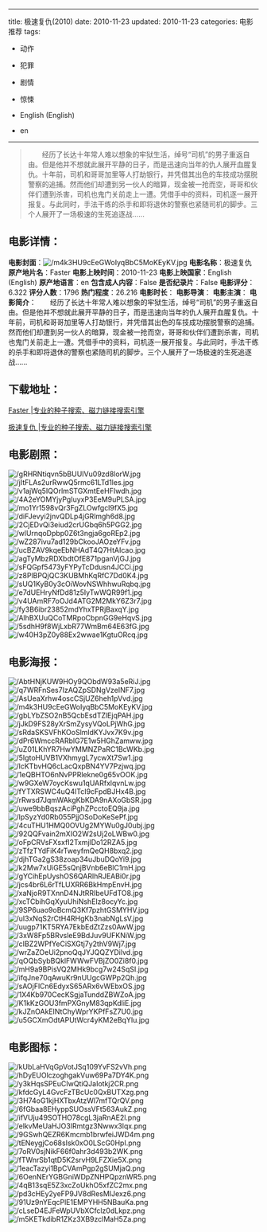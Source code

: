 
---
title: 极速复仇(2010)
date: 2010-11-23
updated: 2010-11-23
categories: 电影推荐
tags:
- 动作
- 犯罪
- 剧情
- 惊悚

- English (English)
- en
---


> 　　经历了长达十年常人难以想象的牢狱生活，绰号“司机”的男子重返自由。但是他并不想就此展开平静的日子，而是迅速向当年的仇人展开血腥复仇。十年前，司机和哥哥加里等人打劫银行，并凭借其出色的车技成功摆脱警察的追捕。然而他们却遭到另一伙人的暗算，现金被一抢而空，哥哥和伙伴们遭到杀害，司机也鬼门关前走上一遭。凭借手中的资料，司机逐一展开报复。与此同时，手法干练的杀手和即将退休的警察也紧随司机的脚步。三个人展开了一场极速的生死追逐战……

## **电影详情**：

**电影封面**：<img src="https://image.tmdb.org/t/p/w200/m4k3HU9cEeGWoIyqBbC5MoKEyKV.jpg" alt="/m4k3HU9cEeGWoIyqBbC5MoKEyKV.jpg" title="/m4k3HU9cEeGWoIyqBbC5MoKEyKV.jpg">
**电影名称**：极速复仇
**原产地片名**：Faster
**电影上映时间**：2010-11-23
**电影上映国家**：English (English)
**原产地语言**：en
**包含成人内容**：False
**是否纪录片**：False
**电影评分**：6.322
**评分人数**：1796
**热门程度**：26.216
**电影时长**：
**电影导演**：
**电影主演**：
**电影简介**：　　经历了长达十年常人难以想象的牢狱生活，绰号“司机”的男子重返自由。但是他并不想就此展开平静的日子，而是迅速向当年的仇人展开血腥复仇。十年前，司机和哥哥加里等人打劫银行，并凭借其出色的车技成功摆脱警察的追捕。然而他们却遭到另一伙人的暗算，现金被一抢而空，哥哥和伙伴们遭到杀害，司机也鬼门关前走上一遭。凭借手中的资料，司机逐一展开报复。与此同时，手法干练的杀手和即将退休的警察也紧随司机的脚步。三个人展开了一场极速的生死追逐战……

## **下载地址**：
[Faster |专业的种子搜索、磁力链接搜索引擎](https://movie.amd794.com:2083/?search=Faster&ordering=&mode=match_phrase&page_size=10&page=1)

[极速复仇 |专业的种子搜索、磁力链接搜索引擎](https://movie.amd794.com:2083/?search=%E6%9E%81%E9%80%9F%E5%A4%8D%E4%BB%87&ordering=&mode=match_phrase&page_size=10&page=1)
 

## **电影剧照**：
<img src="https://image.tmdb.org/t/p/original/gRHRNtiqvn5bBUUIVu09zd8lorW.jpg" alt="/gRHRNtiqvn5bBUUIVu09zd8lorW.jpg" title="/gRHRNtiqvn5bBUUIVu09zd8lorW.jpg"><img src="https://image.tmdb.org/t/p/original/jItFLAs2urRwwQ5rmc61LTd1les.jpg" alt="/jItFLAs2urRwwQ5rmc61LTd1les.jpg" title="/jItFLAs2urRwwQ5rmc61LTd1les.jpg"><img src="https://image.tmdb.org/t/p/original/v1ajWq5IQOrlmSTGXmtEeHFIwdh.jpg" alt="/v1ajWq5IQOrlmSTGXmtEeHFIwdh.jpg" title="/v1ajWq5IQOrlmSTGXmtEeHFIwdh.jpg"><img src="https://image.tmdb.org/t/p/original/4A2eYOMYjyPgIuyxP3EeM9uPLSA.jpg" alt="/4A2eYOMYjyPgIuyxP3EeM9uPLSA.jpg" title="/4A2eYOMYjyPgIuyxP3EeM9uPLSA.jpg"><img src="https://image.tmdb.org/t/p/original/mo1Yr1598vQr3FgZLOwfgcl9fX5.jpg" alt="/mo1Yr1598vQr3FgZLOwfgcl9fX5.jpg" title="/mo1Yr1598vQr3FgZLOwfgcl9fX5.jpg"><img src="https://image.tmdb.org/t/p/original/diFJevyi2jnvQDLp4jGRlmgh6d8.jpg" alt="/diFJevyi2jnvQDLp4jGRlmgh6d8.jpg" title="/diFJevyi2jnvQDLp4jGRlmgh6d8.jpg"><img src="https://image.tmdb.org/t/p/original/2CjEDvQi3eiud2crUGbq6h5PGG2.jpg" alt="/2CjEDvQi3eiud2crUGbq6h5PGG2.jpg" title="/2CjEDvQi3eiud2crUGbq6h5PGG2.jpg"><img src="https://image.tmdb.org/t/p/original/wlUrnqoDpbp0Z6t3ngja6goREp2.jpg" alt="/wlUrnqoDpbp0Z6t3ngja6goREp2.jpg" title="/wlUrnqoDpbp0Z6t3ngja6goREp2.jpg"><img src="https://image.tmdb.org/t/p/original/wZ287ivu7ad129bCkooJAOzeYFv.jpg" alt="/wZ287ivu7ad129bCkooJAOzeYFv.jpg" title="/wZ287ivu7ad129bCkooJAOzeYFv.jpg"><img src="https://image.tmdb.org/t/p/original/ucBZAV9kqeEbNHAdT4Q7HtAIcao.jpg" alt="/ucBZAV9kqeEbNHAdT4Q7HtAIcao.jpg" title="/ucBZAV9kqeEbNHAdT4Q7HtAIcao.jpg"><img src="https://image.tmdb.org/t/p/original/agTyMbzRDXbdtOfE871pganVjGJ.jpg" alt="/agTyMbzRDXbdtOfE871pganVjGJ.jpg" title="/agTyMbzRDXbdtOfE871pganVjGJ.jpg"><img src="https://image.tmdb.org/t/p/original/sFQGpf5473yFYPyTcDdusn4JCCi.jpg" alt="/sFQGpf5473yFYPyTcDdusn4JCCi.jpg" title="/sFQGpf5473yFYPyTcDdusn4JCCi.jpg"><img src="https://image.tmdb.org/t/p/original/z8PlBPQjQC3KUBMhKqRfC7Dd0K4.jpg" alt="/z8PlBPQjQC3KUBMhKqRfC7Dd0K4.jpg" title="/z8PlBPQjQC3KUBMhKqRfC7Dd0K4.jpg"><img src="https://image.tmdb.org/t/p/original/sUQ1KyB0y3cOiWovNSWhhwuRqbq.jpg" alt="/sUQ1KyB0y3cOiWovNSWhhwuRqbq.jpg" title="/sUQ1KyB0y3cOiWovNSWhhwuRqbq.jpg"><img src="https://image.tmdb.org/t/p/original/e7dUEHryNfDd81z5IyTwWQR99f1.jpg" alt="/e7dUEHryNfDd81z5IyTwWQR99f1.jpg" title="/e7dUEHryNfDd81z5IyTwWQR99f1.jpg"><img src="https://image.tmdb.org/t/p/original/v4UAmRF7oOJd4ATG2M2MkY6Z3r7.jpg" alt="/v4UAmRF7oOJd4ATG2M2MkY6Z3r7.jpg" title="/v4UAmRF7oOJd4ATG2M2MkY6Z3r7.jpg"><img src="https://image.tmdb.org/t/p/original/fy3B6ibr23852mdYhxTPRjBaxqY.jpg" alt="/fy3B6ibr23852mdYhxTPRjBaxqY.jpg" title="/fy3B6ibr23852mdYhxTPRjBaxqY.jpg"><img src="https://image.tmdb.org/t/p/original/AlhBXUuQCoTMRpoCbpnGG9eHqvS.jpg" alt="/AlhBXUuQCoTMRpoCbpnGG9eHqvS.jpg" title="/AlhBXUuQCoTMRpoCbpnGG9eHqvS.jpg"><img src="https://image.tmdb.org/t/p/original/5sdhH9f8WjLxbR77WmBm64E63fG.jpg" alt="/5sdhH9f8WjLxbR77WmBm64E63fG.jpg" title="/5sdhH9f8WjLxbR77WmBm64E63fG.jpg"><img src="https://image.tmdb.org/t/p/original/w40H3pZ0y88Ex2wwae1KgtuORcq.jpg" alt="/w40H3pZ0y88Ex2wwae1KgtuORcq.jpg" title="/w40H3pZ0y88Ex2wwae1KgtuORcq.jpg">

## **电影海报**：
<img src="https://image.tmdb.org/t/p/original/AbtHNjKUW9HOy9QObdW93a5eRiJ.jpg" alt="/AbtHNjKUW9HOy9QObdW93a5eRiJ.jpg" title="/AbtHNjKUW9HOy9QObdW93a5eRiJ.jpg"><img src="https://image.tmdb.org/t/p/original/q7WRFnSes7IzAQZpSDNgVzeINF7.jpg" alt="/q7WRFnSes7IzAQZpSDNgVzeINF7.jpg" title="/q7WRFnSes7IzAQZpSDNgVzeINF7.jpg"><img src="https://image.tmdb.org/t/p/original/AsUeaXrhw4oscCSjUZ6heh1pVvd.jpg" alt="/AsUeaXrhw4oscCSjUZ6heh1pVvd.jpg" title="/AsUeaXrhw4oscCSjUZ6heh1pVvd.jpg"><img src="https://image.tmdb.org/t/p/original/m4k3HU9cEeGWoIyqBbC5MoKEyKV.jpg" alt="/m4k3HU9cEeGWoIyqBbC5MoKEyKV.jpg" title="/m4k3HU9cEeGWoIyqBbC5MoKEyKV.jpg"><img src="https://image.tmdb.org/t/p/original/gbLYbZSO2nB5QcbEsdTZlEjqPAH.jpg" alt="/gbLYbZSO2nB5QcbEsdTZlEjqPAH.jpg" title="/gbLYbZSO2nB5QcbEsdTZlEjqPAH.jpg"><img src="https://image.tmdb.org/t/p/original/jJkD9FS28yXrSmZysyVQoLPjWhG.jpg" alt="/jJkD9FS28yXrSmZysyVQoLPjWhG.jpg" title="/jJkD9FS28yXrSmZysyVQoLPjWhG.jpg"><img src="https://image.tmdb.org/t/p/original/sRdaSKSVFhKOoSlmldKYJvx7K9v.jpg" alt="/sRdaSKSVFhKOoSlmldKYJvx7K9v.jpg" title="/sRdaSKSVFhKOoSlmldKYJvx7K9v.jpg"><img src="https://image.tmdb.org/t/p/original/dPr6WmccRARblG7E1w5HGhZamww.jpg" alt="/dPr6WmccRARblG7E1w5HGhZamww.jpg" title="/dPr6WmccRARblG7E1w5HGhZamww.jpg"><img src="https://image.tmdb.org/t/p/original/uZ01LKhYR7HwYMMNZPaRC1BcWKb.jpg" alt="/uZ01LKhYR7HwYMMNZPaRC1BcWKb.jpg" title="/uZ01LKhYR7HwYMMNZPaRC1BcWKb.jpg"><img src="https://image.tmdb.org/t/p/original/5IgtoHUVB1VXhmygL7ycwXt7Sw1.jpg" alt="/5IgtoHUVB1VXhmygL7ycwXt7Sw1.jpg" title="/5IgtoHUVB1VXhmygL7ycwXt7Sw1.jpg"><img src="https://image.tmdb.org/t/p/original/lcKTbvHQ6cLacQxpBN4YV7Pzjwq.jpg" alt="/lcKTbvHQ6cLacQxpBN4YV7Pzjwq.jpg" title="/lcKTbvHQ6cLacQxpBN4YV7Pzjwq.jpg"><img src="https://image.tmdb.org/t/p/original/1eQBHTO6nNvPPRlekne0g65vOOK.jpg" alt="/1eQBHTO6nNvPPRlekne0g65vOOK.jpg" title="/1eQBHTO6nNvPPRlekne0g65vOOK.jpg"><img src="https://image.tmdb.org/t/p/original/w9GXeW7oycKswu1qUARfxlqvnLw.jpg" alt="/w9GXeW7oycKswu1qUARfxlqvnLw.jpg" title="/w9GXeW7oycKswu1qUARfxlqvnLw.jpg"><img src="https://image.tmdb.org/t/p/original/fYTXRSWC4uQ4lTcI9cFpdBJHx4B.jpg" alt="/fYTXRSWC4uQ4lTcI9cFpdBJHx4B.jpg" title="/fYTXRSWC4uQ4lTcI9cFpdBJHx4B.jpg"><img src="https://image.tmdb.org/t/p/original/rRwsd7JqmWAkgKbKDA9nAXoGbSR.jpg" alt="/rRwsd7JqmWAkgKbKDA9nAXoGbSR.jpg" title="/rRwsd7JqmWAkgKbKDA9nAXoGbSR.jpg"><img src="https://image.tmdb.org/t/p/original/uwe9bbBqszAciPghZPcctoEQ9ja.jpg" alt="/uwe9bbBqszAciPghZPcctoEQ9ja.jpg" title="/uwe9bbBqszAciPghZPcctoEQ9ja.jpg"><img src="https://image.tmdb.org/t/p/original/lpSyzYd0Rb055PjjOSoDoKeSePf.jpg" alt="/lpSyzYd0Rb055PjjOSoDoKeSePf.jpg" title="/lpSyzYd0Rb055PjjOSoDoKeSePf.jpg"><img src="https://image.tmdb.org/t/p/original/4cuTHU1HMQ0OVUg2MYWu0gJ0ubj.jpg" alt="/4cuTHU1HMQ0OVUg2MYWu0gJ0ubj.jpg" title="/4cuTHU1HMQ0OVUg2MYWu0gJ0ubj.jpg"><img src="https://image.tmdb.org/t/p/original/92QQFvain2mXIO2W2sUj2oLWBw0.jpg" alt="/92QQFvain2mXIO2W2sUj2oLWBw0.jpg" title="/92QQFvain2mXIO2W2sUj2oLWBw0.jpg"><img src="https://image.tmdb.org/t/p/original/oFpCRVsFXsxfI2TxmjlDo12RZA5.jpg" alt="/oFpCRVsFXsxfI2TxmjlDo12RZA5.jpg" title="/oFpCRVsFXsxfI2TxmjlDo12RZA5.jpg"><img src="https://image.tmdb.org/t/p/original/zTfzTYdFiK4rTweyfmQeQH8bxq2.jpg" alt="/zTfzTYdFiK4rTweyfmQeQH8bxq2.jpg" title="/zTfzTYdFiK4rTweyfmQeQH8bxq2.jpg"><img src="https://image.tmdb.org/t/p/original/djhTGa2gS38zoap34uJbuDQoYi9.jpg" alt="/djhTGa2gS38zoap34uJbuDQoYi9.jpg" title="/djhTGa2gS38zoap34uJbuDQoYi9.jpg"><img src="https://image.tmdb.org/t/p/original/k2Mw7xUiGE5sQnjBVnb6eBlC1mH.jpg" alt="/k2Mw7xUiGE5sQnjBVnb6eBlC1mH.jpg" title="/k2Mw7xUiGE5sQnjBVnb6eBlC1mH.jpg"><img src="https://image.tmdb.org/t/p/original/gYCihEpUyshOS6QARlhRJEABi0r.jpg" alt="/gYCihEpUyshOS6QARlhRJEABi0r.jpg" title="/gYCihEpUyshOS6QARlhRJEABi0r.jpg"><img src="https://image.tmdb.org/t/p/original/jcs4br6L6rTfLUXRR6BkHmpEnvH.jpg" alt="/jcs4br6L6rTfLUXRR6BkHmpEnvH.jpg" title="/jcs4br6L6rTfLUXRR6BkHmpEnvH.jpg"><img src="https://image.tmdb.org/t/p/original/xaNjoR9TXnnD4NJtRRIbeUFdTO8.jpg" alt="/xaNjoR9TXnnD4NJtRRIbeUFdTO8.jpg" title="/xaNjoR9TXnnD4NJtRRIbeUFdTO8.jpg"><img src="https://image.tmdb.org/t/p/original/xcTCbihGqXyuUhiNshEIz8ocyYc.jpg" alt="/xcTCbihGqXyuUhiNshEIz8ocyYc.jpg" title="/xcTCbihGqXyuUhiNshEIz8ocyYc.jpg"><img src="https://image.tmdb.org/t/p/original/9SP6uao9oBcmQ3Kf7pzhtGSMYHV.jpg" alt="/9SP6uao9oBcmQ3Kf7pzhtGSMYHV.jpg" title="/9SP6uao9oBcmQ3Kf7pzhtGSMYHV.jpg"><img src="https://image.tmdb.org/t/p/original/uI3xNqS2rCtH4RHgKb3nabNgLsV.jpg" alt="/uI3xNqS2rCtH4RHgKb3nabNgLsV.jpg" title="/uI3xNqS2rCtH4RHgKb3nabNgLsV.jpg"><img src="https://image.tmdb.org/t/p/original/uugp71KT5RYA7EkbEdZtZzs0AwW.jpg" alt="/uugp71KT5RYA7EkbEdZtZzs0AwW.jpg" title="/uugp71KT5RYA7EkbEdZtZzs0AwW.jpg"><img src="https://image.tmdb.org/t/p/original/3xW8Fp5BRvsleE9BdJuv9UFKNiW.jpg" alt="/3xW8Fp5BRvsleE9BdJuv9UFKNiW.jpg" title="/3xW8Fp5BRvsleE9BdJuv9UFKNiW.jpg"><img src="https://image.tmdb.org/t/p/original/cIBZ2WPfYeCiSXGtj7y2thV9Wj7.jpg" alt="/cIBZ2WPfYeCiSXGtj7y2thV9Wj7.jpg" title="/cIBZ2WPfYeCiSXGtj7y2thV9Wj7.jpg"><img src="https://image.tmdb.org/t/p/original/wrZaZOeUi2pnoQqJYJQQZYDilvd.jpg" alt="/wrZaZOeUi2pnoQqJYJQQZYDilvd.jpg" title="/wrZaZOeUi2pnoQqJYJQQZYDilvd.jpg"><img src="https://image.tmdb.org/t/p/original/qOQbSybBQklFWWwFVBjZO0Zi8f0.jpg" alt="/qOQbSybBQklFWWwFVBjZO0Zi8f0.jpg" title="/qOQbSybBQklFWWwFVBjZO0Zi8f0.jpg"><img src="https://image.tmdb.org/t/p/original/mH9a9BPisVQ2MHk9bcg7w24SqSI.jpg" alt="/mH9a9BPisVQ2MHk9bcg7w24SqSI.jpg" title="/mH9a9BPisVQ2MHk9bcg7w24SqSI.jpg"><img src="https://image.tmdb.org/t/p/original/ifqJne70qAwuKr9nUUgcGWPp2Qh.jpg" alt="/ifqJne70qAwuKr9nUUgcGWPp2Qh.jpg" title="/ifqJne70qAwuKr9nUUgcGWPp2Qh.jpg"><img src="https://image.tmdb.org/t/p/original/sAOjFlCn6EdyxS65ARx6vWEbxOS.jpg" alt="/sAOjFlCn6EdyxS65ARx6vWEbxOS.jpg" title="/sAOjFlCn6EdyxS65ARx6vWEbxOS.jpg"><img src="https://image.tmdb.org/t/p/original/1X4Kb970CecKSgjaTunddZBWZoA.jpg" alt="/1X4Kb970CecKSgjaTunddZBWZoA.jpg" title="/1X4Kb970CecKSgjaTunddZBWZoA.jpg"><img src="https://image.tmdb.org/t/p/original/K1kKzGOU3fmPXGnyM83qpKdliE.jpg" alt="/K1kKzGOU3fmPXGnyM83qpKdliE.jpg" title="/K1kKzGOU3fmPXGnyM83qpKdliE.jpg"><img src="https://image.tmdb.org/t/p/original/kJZnOAkElNtChyWprYKPfFsZ7U0.jpg" alt="/kJZnOAkElNtChyWprYKPfFsZ7U0.jpg" title="/kJZnOAkElNtChyWprYKPfFsZ7U0.jpg"><img src="https://image.tmdb.org/t/p/original/u5GCXmOdtAPUtWcr4yKM2eBqYIu.jpg" alt="/u5GCXmOdtAPUtWcr4yKM2eBqYIu.jpg" title="/u5GCXmOdtAPUtWcr4yKM2eBqYIu.jpg">

## **电影图标**：
<img src="https://image.tmdb.org/t/p/original/kUbLaHVqGpVotJSq109YvFS2vVh.png" alt="/kUbLaHVqGpVotJSq109YvFS2vVh.png" title="/kUbLaHVqGpVotJSq109YvFS2vVh.png"><img src="https://image.tmdb.org/t/p/original/hDyEUOlczoghgakVuw69Pa7DY4K.png" alt="/hDyEUOlczoghgakVuw69Pa7DY4K.png" title="/hDyEUOlczoghgakVuw69Pa7DY4K.png"><img src="https://image.tmdb.org/t/p/original/y3kHqsSPEuCIwQtiQJaIotkj2CR.png" alt="/y3kHqsSPEuCIwQtiQJaIotkj2CR.png" title="/y3kHqsSPEuCIwQtiQJaIotkj2CR.png"><img src="https://image.tmdb.org/t/p/original/kfdcGyL4GvcFzTBcUc0QxBUTXzg.png" alt="/kfdcGyL4GvcFzTBcUc0QxBUTXzg.png" title="/kfdcGyL4GvcFzTBcUc0QxBUTXzg.png"><img src="https://image.tmdb.org/t/p/original/3H74oG1kjHXTbxAtzWl7mfTQrQV.png" alt="/3H74oG1kjHXTbxAtzWl7mfTQrQV.png" title="/3H74oG1kjHXTbxAtzWl7mfTQrQV.png"><img src="https://image.tmdb.org/t/p/original/6fGbaa8EHyppSUOssVFt563AukZ.png" alt="/6fGbaa8EHyppSUOssVFt563AukZ.png" title="/6fGbaa8EHyppSUOssVFt563AukZ.png"><img src="https://image.tmdb.org/t/p/original/ifVUju49SOTHO78cgL3jaRnAE2l.png" alt="/ifVUju49SOTHO78cgL3jaRnAE2l.png" title="/ifVUju49SOTHO78cgL3jaRnAE2l.png"><img src="https://image.tmdb.org/t/p/original/elkvMeUaHJO3IRmtgz3Nwwx3lqx.png" alt="/elkvMeUaHJO3IRmtgz3Nwwx3lqx.png" title="/elkvMeUaHJO3IRmtgz3Nwwx3lqx.png"><img src="https://image.tmdb.org/t/p/original/9GSwhQEZR6Kmcmb1brwfeiJWD4m.png" alt="/9GSwhQEZR6Kmcmb1brwfeiJWD4m.png" title="/9GSwhQEZR6Kmcmb1brwfeiJWD4m.png"><img src="https://image.tmdb.org/t/p/original/tENeygjCo68sIsk0xO0LScG0HpI.png" alt="/tENeygjCo68sIsk0xO0LScG0HpI.png" title="/tENeygjCo68sIsk0xO0LScG0HpI.png"><img src="https://image.tmdb.org/t/p/original/7oRV0sjNikF66f0ahr3d493b2WK.png" alt="/7oRV0sjNikF66f0ahr3d493b2WK.png" title="/7oRV0sjNikF66f0ahr3d493b2WK.png"><img src="https://image.tmdb.org/t/p/original/fTWnrSb1qtD5K2srvH9LFZXie5X.png" alt="/fTWnrSb1qtD5K2srvH9LFZXie5X.png" title="/fTWnrSb1qtD5K2srvH9LFZXie5X.png"><img src="https://image.tmdb.org/t/p/original/1eacTazyi1BpCVAmPgp2gSUMjaQ.png" alt="/1eacTazyi1BpCVAmPgp2gSUMjaQ.png" title="/1eacTazyi1BpCVAmPgp2gSUMjaQ.png"><img src="https://image.tmdb.org/t/p/original/6OenNErYGBGniWDpZNHPQpznWR5.png" alt="/6OenNErYGBGniWDpZNHPQpznWR5.png" title="/6OenNErYGBGniWDpZNHPQpznWR5.png"><img src="https://image.tmdb.org/t/p/original/4qB13sqE5Z3xcZoUkhO5xfZC2mx.png" alt="/4qB13sqE5Z3xcZoUkhO5xfZC2mx.png" title="/4qB13sqE5Z3xcZoUkhO5xfZC2mx.png"><img src="https://image.tmdb.org/t/p/original/pd3cHEy2yeFP9JV8dResMIJexz6.png" alt="/pd3cHEy2yeFP9JV8dResMIJexz6.png" title="/pd3cHEy2yeFP9JV8dResMIJexz6.png"><img src="https://image.tmdb.org/t/p/original/91Uz9nYEqcPlE1EMPYHH5NBauKa.png" alt="/91Uz9nYEqcPlE1EMPYHH5NBauKa.png" title="/91Uz9nYEqcPlE1EMPYHH5NBauKa.png"><img src="https://image.tmdb.org/t/p/original/cLseD4EJFeWpUVbXCfclz0dLkpz.png" alt="/cLseD4EJFeWpUVbXCfclz0dLkpz.png" title="/cLseD4EJFeWpUVbXCfclz0dLkpz.png"><img src="https://image.tmdb.org/t/p/original/m5KETkdibR1ZKz3XB9zclMaH5Za.png" alt="/m5KETkdibR1ZKz3XB9zclMaH5Za.png" title="/m5KETkdibR1ZKz3XB9zclMaH5Za.png">
